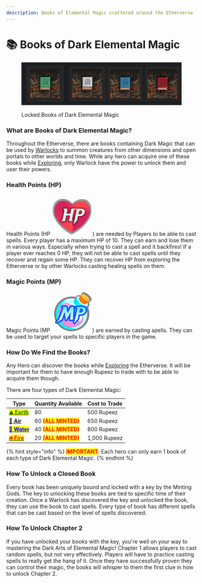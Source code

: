 ```yaml
---
description: Books of Elemental Magic scattered around the Etherverse
---
```


# 📚 Books of Dark Elemental Magic

<figure><img src="../../.gitbook/assets/image.png" alt=""><figcaption><p>Locked Books of Dark Elemental Magic</p></figcaption></figure>

### What are Books of Dark Elemental Magic?

Throughout the Etherverse, there are books containing Dark Magic that can be used by [Warlocks](../villains/warlocks/) to summon creatures from other dimensions and open portals to other worlds and time. While any hero can acquire one of these books while [Exploring](../../gameplay/earning-points/exploring.md), only Warlock have the power to unlock them and user their powers.

### Health Points (HP)

Health Points (HP <img src="../../.gitbook/assets/HP-discord.png" alt="" data-size="line">) are needed by Players to be able to cast spells. Every player has a maximum HP of 10. They can earn and lose them in various ways. Especially when trying to cast a spell and it backfires! If a player ever reaches 0 HP, they will not be able to cast spells until they recover and regain some HP. They can recover HP from exploring the Etherverse or by other Warlocks casting healing spells on them.

### Magic Points (MP)

Magic Points (MP <img src="../../.gitbook/assets/MP-Discord.png" alt="" data-size="line">) are earned by casting spells. They can be used to target your spells to specific players in the game.

### How Do We Find the Books?

Any Hero can discover the books while [Exploring](../../gameplay/earning-points/exploring.md) the Etherverse. It will be important for them to have enough Rupeez to trade with to be able to acquire them though.

There are four types of Dark Elemental Magic:

| Type                                                                                                                                        | Quantity Available                                  | Cost to Trade |
| ------------------------------------------------------------------------------------------------------------------------------------------- | --------------------------------------------------- | ------------- |
| <mark style="color:green;">****</mark>[<mark style="color:green;">**⛰️ Earth**</mark>](earth.md)<mark style="color:green;">****</mark>      | 80                                                  | 500 Rupeez    |
| ****[**💨 Air**](broken-reference)****                                                                                                      | 60 <mark style="color:red;">**(ALL MINTED)**</mark> | 650 Rupeez    |
| <mark style="color:blue;">****</mark>[<mark style="color:blue;">**🌊 Water**</mark>](broken-reference)<mark style="color:blue;">****</mark> | 40 <mark style="color:red;">**(ALL MINTED)**</mark> | 800 Rupeez    |
| <mark style="color:red;">****</mark>[<mark style="color:red;">**🔥 Fire**</mark>](broken-reference)<mark style="color:red;">****</mark>     | 20 <mark style="color:red;">**(ALL MINTED)**</mark> | 1,000 Rupeez  |

{% hint style="info" %}
<mark style="color:red;">**IMPORTANT**</mark>: Each hero can only earn 1 book of each type of Dark Elemental Magic.
{% endhint %}

### How To Unlock a Closed Book

Every book has been uniquely bound and locked with a key by the Minting Gods. The key to unlocking these books are tied to specific time of their creation. Once a Warlock has discovered the key and unlocked the book, they can use the book to cast spells. Every type of book has different spells that can be cast based on the level of spells discovered.

### How To Unlock Chapter 2

If you have unlocked your books with the key, you're well on your way to mastering the Dark Arts of Elemental Magic! Chapter 1 allows players to cast random spells, but not very effectively. Players will have to practice casting spells to really get the hang of it. Once they have successfully proven they can control their magic, the books will whisper to them the first clue in how to unlock Chapter 2.
